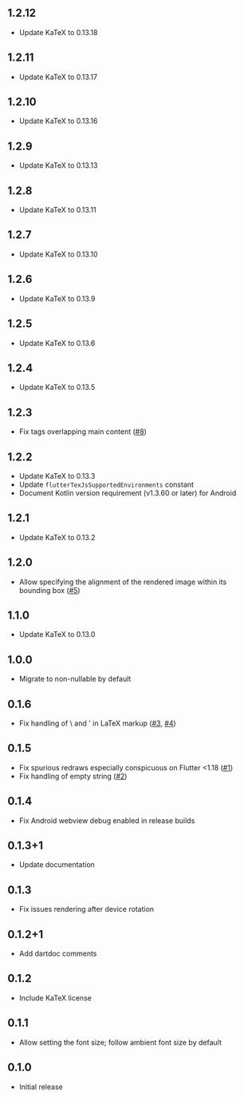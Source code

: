 ## 1.2.12

* Update KaTeX to 0.13.18

## 1.2.11

* Update KaTeX to 0.13.17

## 1.2.10

* Update KaTeX to 0.13.16

## 1.2.9

* Update KaTeX to 0.13.13

## 1.2.8

* Update KaTeX to 0.13.11

## 1.2.7

* Update KaTeX to 0.13.10

## 1.2.6

* Update KaTeX to 0.13.9

## 1.2.5

* Update KaTeX to 0.13.6

## 1.2.4

* Update KaTeX to 0.13.5

## 1.2.3

* Fix tags overlapping main content
  ([#8](https://github.com/amake/flutter_tex_js/issues/8))

## 1.2.2

* Update KaTeX to 0.13.3
* Update `flutterTexJsSupportedEnvironments` constant
* Document Kotlin version requirement (v1.3.60 or later) for Android

## 1.2.1

* Update KaTeX to 0.13.2

## 1.2.0

* Allow specifying the alignment of the rendered image within its bounding box
  ([#5](https://github.com/amake/flutter_tex_js/pull/5))

## 1.1.0

* Update KaTeX to 0.13.0

## 1.0.0

* Migrate to non-nullable by default

## 0.1.6

* Fix handling of \ and ' in LaTeX markup
  ([#3](https://github.com/amake/flutter_tex_js/issues/3),
  [#4](https://github.com/amake/flutter_tex_js/issues/4))

## 0.1.5

* Fix spurious redraws especially conspicuous on Flutter <1.18
  ([#1](https://github.com/amake/flutter_tex_js/pull/1))
* Fix handling of empty string
  ([#2](https://github.com/amake/flutter_tex_js/issues/2))

## 0.1.4

* Fix Android webview debug enabled in release builds

## 0.1.3+1

* Update documentation

## 0.1.3

* Fix issues rendering after device rotation

## 0.1.2+1

* Add dartdoc comments

## 0.1.2

* Include KaTeX license

## 0.1.1

* Allow setting the font size; follow ambient font size by default

## 0.1.0

* Initial release
